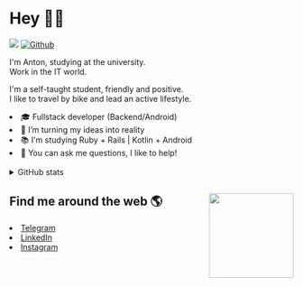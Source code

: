 # Hey 👋🏻 
![](https://komarev.com/ghpvc/?username=your-github-HarshBarash&color=grey) [![Github](https://img.shields.io/github/followers/HarshBarash?label=Follow&style=social)](https://github.com/HarshBarash)


I'm Anton, studying at the university. <br/>
Work in the IT world. 

I'm a self-taught student, friendly and positive. <br />
I like to travel by bike and lead an active lifestyle.

   <li>🎓 Fullstack developer (Backend/Android) </li>
   <li>🎯 I’m turning my ideas into reality </li>
   <li>📚 I'm studying Ruby + Rails | Kotlin + Android </li>
   <li>💬 You can ask me questions, I like to help! </li>

<br/>

<details>
    <summary> GitHub stats</summary>
    <br />
  
   <! - START_SECTION: waka -> 
   <! - END_SECTION: waka ->
   
   <p align="center">
        <img src="https://github-profile-trophy.vercel.app/?username=HarshBarash&theme=darkhub&margin-w=15" alt="Trophies GitHub" />
    </p>

</details>


## Find me around the web 🌎 <a href="https://github.com//HarshBarash"><img align="right" width="150" height="150" src=""></a>
<li> <a href="https://t.me/HarshBarash"> Telegram </a> </li>
<li> <a href="https://linkedin.com/in/HarshBarash"> LinkedIn </a> </li>
<li> <a href="https://www.instagram.com/harsh.barash/"> Instagram </a> </li>
